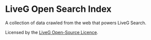 # LiveG Open Search Index
A collection of data crawled from the web that powers LiveG Search.

Licensed by the [LiveG Open-Source Licence](LICENCE.md).
